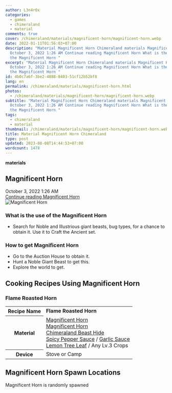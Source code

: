 ```yaml
---
author: L3n4r0x
categories:
  - games
  - chimeraland
  - material
comments: true
cover: /chimeraland/materials/magnificent-horn/magnificent-horn.webp
date: 2022-01-11T01:56:03+07:00
description: "Material Magnificent Horn Chimeraland materials Magnificent Horn
  October 3, 2022 1:26 AM Continue reading Magnificent Horn What is the use of
  the Magnificent Horn "
excerpt: "Material Magnificent Horn Chimeraland materials Magnificent Horn
  October 3, 2022 1:26 AM Continue reading Magnificent Horn What is the use of
  the Magnificent Horn "
id: 4b0c7a6f-3be2-4888-8403-51cf12b52bf8
lang: en
permalink: /chimeraland/materials/magnificent-horn.html
photos:
  - /chimeraland/materials/magnificent-horn/magnificent-horn.webp
subtitle: "Material Magnificent Horn Chimeraland materials Magnificent Horn
  October 3, 2022 1:26 AM Continue reading Magnificent Horn What is the use of
  the Magnificent Horn "
tags:
  - chimeraland
  - material
thumbnail: /chimeraland/materials/magnificent-horn/magnificent-horn.webp
title: Material Magnificent Horn Chimeraland
type: post
updated: 2023-08-08T14:44:53+07:00
wordcount: 1478
---
```


<link
  rel="stylesheet"
  href="https://rawcdn.githack.com/dimaslanjaka/Web-Manajemen/870a349/css/bootstrap-5-3-0-alpha3-wrapper.css"
/>
<section id="bootstrap-wrapper">
  <div data-bs-theme="dark">
    <div
      class="row g-0 border rounded overflow-hidden flex-md-row mb-4 shadow-sm position-relative bg-dark text-light"
    >
      <div class="col p-4 d-flex flex-column position-static">
        <strong class="d-inline-block mb-2 text-success">materials</strong>
        <h2 class="mb-0">Magnificent Horn</h2>
        <div class="mb-1 text-muted">October 3, 2022 1:26 AM</div>
        <a
          href="/chimeraland/materials/magnificent-horn.html"
          class="stretched-link d-none text-primary"
          >Continue reading Magnificent Horn</a
        >
      </div>
      <div class="col-auto d-none d-md-block d-lg-block">
        <img
          src="https://www.webmanajemen.com/chimeraland/materials/magnificent-horn/magnificent-horn.webp"
          alt="Magnificent Horn"
        />
      </div>
    </div>
    <div class="row">
      <div class="col-lg-6 col-12 mb-2">
        <div class="card">
          <div class="card-body">
            <h3 class="card-title">What is the use of the Magnificent Horn</h3>
            <div class="card-text">
              <ul>
                <li>
                  Search for Noble and Illustrious giant beasts, bug types, for
                  a chance to obtain it. Use it to Craft the Ancient set.
                </li>
              </ul>
            </div>
          </div>
        </div>
      </div>
      <div class="col-lg-6 col-12 mb-2">
        <div class="card">
          <div class="card-body">
            <h3 class="card-title">How to get Magnificent Horn</h3>
            <div class="card-text">
              <ul>
                <li>Go to the Auction House to obtain it.</li>
                <li>Hunt a Noble Giant Beast to get this.</li>
                <li>Explore the world to get.</li>
              </ul>
            </div>
          </div>
        </div>
      </div>
      <div class="col-12 mb-2">
        <h2 id="cookable">Cooking Recipes Using Magnificent Horn</h2>
        <div id="recipe-flame-roasted-horn">
          <h3 id="item-flame-roasted-horn">Flame Roasted Horn</h3>
          <div class="mb-2">
            <table class="table">
              <tr>
                <th>Recipe Name</th>
                <td><b>Flame Roasted Horn</b></td>
              </tr>
              <tr>
                <th>Material</th>
                <td>
                  <a
                    class="text-decoration-none text-primary"
                    href="/chimeraland/materials/magnificent-horn.html"
                    >Magnificent Horn</a
                  ><br /><a
                    class="text-decoration-none text-primary"
                    href="/chimeraland/materials/magnificent-horn.html"
                    >Magnificent Horn</a
                  ><br /><a
                    class="text-decoration-none text-primary"
                    href="/chimeraland/materials/chimeraland-beast-hide.html"
                    >Chimeraland Beast Hide</a
                  ><br /><a
                    class="text-decoration-none text-primary"
                    href="/chimeraland/recipes/spicy-pepper-sauce.html"
                    >Spicy Pepper Sauce</a
                  ><span> / </span
                  ><a
                    class="text-decoration-none text-primary"
                    href="/chimeraland/recipes/garlic-sauce.html"
                    >Garlic Sauce</a
                  ><br /><a
                    class="text-decoration-none text-primary"
                    href="/chimeraland/materials/lemon-tree-leaf.html"
                    >Lemon Tree Leaf</a
                  ><span> / </span>Any Lv.3 Crops
                </td>
              </tr>
              <tr>
                <th>Device</th>
                <td>Stove or Camp</td>
              </tr>
            </table>
          </div>
        </div>
      </div>
      <div class="col-12 mb-2">
        <h2>Magnificent Horn Spawn Locations</h2>
        <p>Magnificent Horn is randomly spawned</p>
      </div>
    </div>
  </div>
</section>